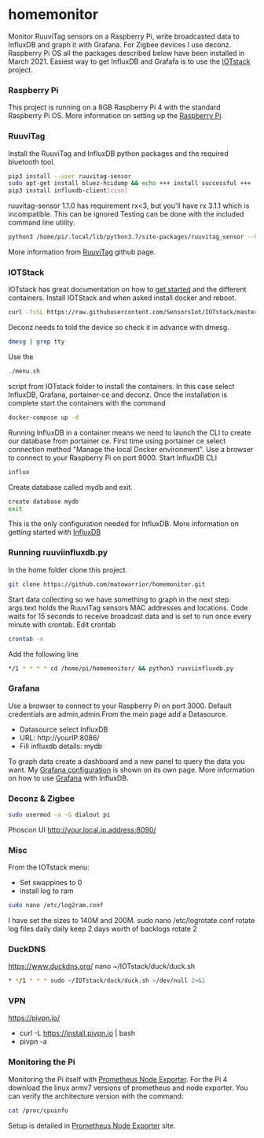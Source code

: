 # homemonitor
Monitor RuuviTag sensors on a Raspberry Pi, write broadcasted data to InfluxDB and graph it with Grafana. For Zigbee devices I use deconz. Raspberry Pi OS all the packages described below have been installed in March 2021. Easiest way to get InfluxDB and Grafafa is to use the [IOTstack](https://github.com/SensorsIot/IOTstack) project.

### Raspberry Pi
This project is running on a 8GB Raspberry Pi 4 with the standard Raspberry Pi OS. More information on setting up the [Raspberry Pi](https://projects.raspberrypi.org/en/projects/raspberry-pi-setting-up).

### RuuviTag
Install the RuuviTag and InfluxDB python packages and the required bluetooth tool.
```sh
pip3 install --user ruuvitag-sensor
sudo apt-get install bluez-hcidump && echo +++ install successful +++
pip3 install influxdb-client[ciso]
```
ruuvitag-sensor 1.1.0 has requirement rx<3, but you'll have rx 3.1.1 which is incompatible. This can be ignored
Testing can be done with the included command line utility.
```sh
python3 /home/pi/.local/lib/python3.7/site-packages/ruuvitag_sensor --help
```
More information from [RuuviTag](https://github.com/ttu/ruuvitag-sensor) github page.

### IOTStack
IOTstack has great documentation on how to [get started](https://sensorsiot.github.io/IOTstack/Getting-Started/) and the different containers. Install IOTStack and when asked install docker and reboot.
```sh
curl -fsSL https://raw.githubusercontent.com/SensorsIot/IOTstack/master/install.sh | bash
```
Deconz needs to told the device so check it in advance with dmesg.
```sh
dmesg | grep tty
```
Use the
```sh
./menu.sh
```
 script from IOTstack folder to install the containers. In this case select InfluxDB, Grafana, portainer-ce and deconz. Once the installation is complete start the containers with the command
```sh
docker-compose up -d
```
Running InfluxDB in a container means we need to launch the CLI to create our database from portainer ce. First time using portainer ce select connection method "Manage the local Docker environment". Use a browser to connect to your Raspberry Pi on port 9000.
Start InfluxDB CLI
```sh
influx
```
Create database called mydb and exit.
```sh
create database mydb
exit
```
This is the only configuration needed for InfluxDB.
More information on getting started with [InfluxDB](https://docs.influxdata.com/influxdb/v1.8/introduction/get-started/)

### Running ruuviinfluxdb.py
In the home folder clone this project.
```sh
git clone https://github.com/matowarrior/homemonitor.git
```
Start data collecting so we have something to graph in the next step. args.text holds the RuuviTag sensors MAC addresses and locations. Code waits for 15 seconds to receive broadcast data and is set to run once every minute with crontab. Edit crontab
```sh
crontab -e
```
Add the following line
```sh
*/1 * * * * cd /home/pi/homemonitor/ && python3 ruuviinfluxdb.py
```

### Grafana
Use a browser to connect to your Raspberry Pi on port 3000. Default credentials are admin,admin.From the main page add a Datasource.
* Datasource select InfluxDB
* URL: http://yourIP:8086/
* Fill influxdb details: mydb
  
To graph data create a dashboard and a new panel to query the data you want.
My [Grafana configuration](Grafana.md) is shown on its own page. More information on how to use [Grafana](https://grafana.com/docs/grafana/latest/datasources/influxdb/) with InfluxDB.

### Deconz & Zigbee
```sh
sudo usermod -a -G dialout pi
```
Phoscon UI http://your.local.ip.address:8090/
### Misc
From the IOTstack menu:
* Set swappines to 0
* install log to ram
```sh
sudo nano /etc/log2ram.conf
```
I have set the sizes to 140M and 200M. sudo nano /etc/logrotate.conf
rotate log files daily
daily
keep 2 days worth of backlogs
rotate 2
### DuckDNS
https://www.duckdns.org/
nano ~/IOTstack/duck/duck.sh
```sh
* */1 * * * sudo ~/IOTstack/duck/duck.sh >/dev/null 2>&1
```
### VPN
https://pivpn.io/
* curl -L https://install.pivpn.io | bash
* pivpn -a

### Monitoring the Pi
Monitoring the Pi itself with [Prometheus Node Exporter](https://prometheus.io/docs/guides/node-exporter/). For the Pi 4 download the linux armv7 versions of prometheus and node exporter. You can verify the architecture version with the command: 
```sh
cat /proc/cpuinfo
```
Setup is detailed in [Prometheus Node Exporter](https://prometheus.io/docs/guides/node-exporter/) site.